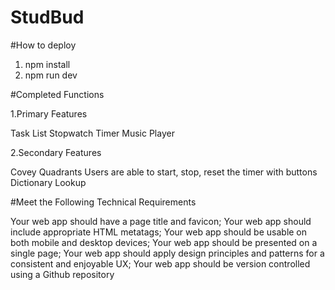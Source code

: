 # StudBud
#How to deploy

1. npm install
2. npm run dev

#Completed Functions

1.Primary Features

Task List
Stopwatch Timer
Music Player

2.Secondary Features

Covey Quadrants
Users are able to start, stop, reset the timer with buttons
Dictionary Lookup

#Meet the Following Technical Requirements

Your web app should have a page title and favicon;
Your web app should include appropriate HTML metatags;
Your web app should be usable on both mobile and desktop devices;
Your web app should be presented on a single page;
Your web app should apply design principles and patterns for a consistent and enjoyable UX;
Your web app should be version controlled using a Github repository
